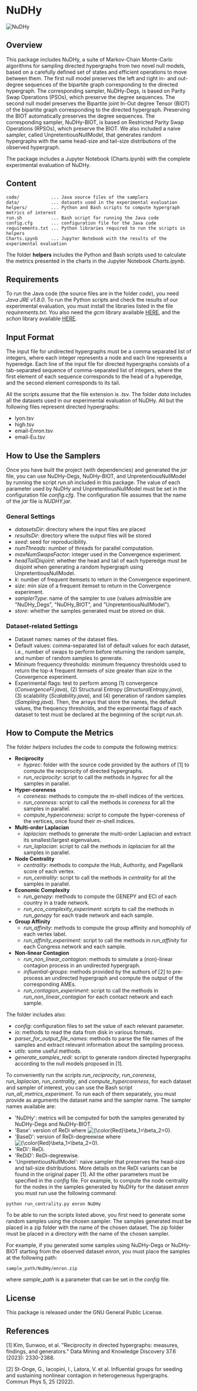 # NuDHy

![NuDHy](.img/panel_2.jpg)

## Overview

This package includes NuDHy, a suite of Markov-Chain Monte-Carlo algorithms for sampling directed hypergraphs from two novel null models, based on a carefully defined set of states and efficient operations to move between them. 
The first null model preserves the left and right in- and out-degree sequences of the bipartite graph corresponding to the directed hypergraph.
The corresponding sampler, NuDHy-Degs, is based on Parity Swap Operations (PSOs), which preserve the degree sequences.
The second null model preserves the Bipartite joint In-Out degree Tensor (BIOT) of the bipartite graph corresponding to the directed hypergraph. Preserving the BIOT automatically preserves the degree sequences.
The corresponding sampler, NuDHy-BIOT, is based on Restricted Parity Swap Operations (RPSOs), which preserve the BIOT.
We also included a naive sampler, called UnpretentiousNullModel, that generates random hypergraphs with the same head-size and tail-size distributions of the observed hypergraph.

The package includes a Jupyter Notebook (Charts.ipynb) with the complete experimental evaluation of NuDHy. 

## Content

    code/            ... Java source files of the samplers
    data/            ... datasets used in the experimental evaluation
    helpers/         ... Python and Bash scripts to compute hypergraph metrics of interest 
    run.sh           ... Bash script for running the Java code
    config.cfg       ... configuration file for the Java code
    requirements.txt ... Python libraries required to run the scripts in helpers
    Charts.ipynb     ... Jupyter Notebook with the results of the experimental evaluation

The folder **helpers** includes the Python and Bash scripts used to calculate the metrics presented in the charts in the Jupyter Notebook *Charts.ipynb*. 

## Requirements

To run the Java code (the source files are in the folder *code*), you need *Java JRE v1.8.0*.
To run the Python scripts and check the results of our experimental evaluation, you must install the libraries listed in the file *requirements.txt*.
You also need the *gcm* library available [HERE](https://github.com/gstonge/gcm/tree/c5d1f0860f7e921ed191a96f7859b232547092d2), and the *schon* library available [HERE](https://github.com/gstonge/schon/tree/79e568ec846697383143ba01ef69572f66e61552).

## Input Format

The input file for undirected hypergraphs must be a comma separated list of integers, where each integer represents a node and each line represents a hyperedge. 
Each line of the input file for directed hypergraphs consists of a tab-separated sequence of comma-separated list of integers, where the first element of each sequence corresponds to the head of a hyperedge, and the second element corresponds to its tail.

All the scripts assume that the file extension is .tsv. The folder *data* includes all the datasets used in our experimental evaluation of NuDHy.
All but the following files represent directed hypergraphs:
 - lyon.tsv
 - high.tsv
 - email-Enron.tsv
 - email-Eu.tsv

## How to Use the Samplers

Once you have built the project (with dependencies) and generated the *jar* file, you can use NuDHy-Degs, NuDHy-BIOT, and UnpretentiousNullModel by running the script *run.sh* included in this package. 
The value of each parameter used by NuDHy and UnpretentiousNullModel must be set in the configuration file *config.cfg*.
The configuration file assumes that the name of the *jar* file is *NUDHY.jar*.

### General Settings

 - *datasetsDir*: directory where the input files are placed
 - *resultsDir*: directory where the output files will be stored
 - *seed*: seed for reproducibility.
 - *numThreads*: number of threads for parallel computation.
 - *maxNumSwapsFactor*: integer used in the Convergence experiment.
 - *headTailDisjoint*: whether the head and tail of each hyperedge must be disjoint when generating a random hypergraph using UnpretentiousNullModel.
 - *k*: number of frequent itemsets to return in the Convergence experiment.
 - *size*: min size of a frequent itemset to return in the Convergence experiment.
 - *samplerType*: name of the sampler to use (values admissible are "NuDHy\_Degs", "NuDHy\_BIOT", and "UnpretentiousNullModel").
 - *store*: whether the samples generated must be stored on disk.

### Dataset-related Settings

 - Dataset names: names of the dataset files.
 - Default values: comma-separated list of default values for each dataset, i.e., number of swaps to perform before returning the random sample, and number of random samples to generate.
 - Mininum frequency thresholds: minimum frequency thresholds used to return the top-*k* frequent itemsets of size greater than *size* in the Convergence experiment.
 - Experimental flags: test to perform among (1) convergence (*ConvergenceFI.java*), (2) Structural Entropy (*StructuralEntropy.java*), (3) scalability (*Scalability.java*), and (4) generation of random samples (*Sampling.java*). Then, the arrays that store the names, the default values, the frequency thresholds, and the experimental flags of each dataset to test must be declared at the beginning of the script *run.sh*.

## How to Compute the Metrics

The folder *helpers* includes the code to compute the following metrics:

- **Reciprocity**
   * *hyprec*: folder with the source code provided by the authors of [1] to compute the reciprocity of directed hypergraphs.
   * *run\_reciprocity*: script to call the methods in *hyprec* for all the samples in parallel.
 - **Hyper-coreness**
   * *coreness*: methods to compute the *m*-shell indices of the vertices.
   * *run\_coreness*: script to call the methods in *coreness* for all the samples in parallel.
   * *compute\_hypercoreness*: script to compute the hyper-coreness of the vertices, once found their *m*-shell indices.
- **Multi-order Laplacian**
   * *laplacian*: methods to generate the multi-order Laplacian and extract its smallest/largest eigenvalues.
   * *run\_laplacian*: script to call the methods in *laplacian* for all the samples in parallel.
- **Node Centrality**
   * *centrality*: methods to compute the Hub, Authority, and PageRank score of each vertex.
   * *run\_centrality*: script to call the methods in *centrality* for all the samples in parallel.
- **Economic Complexity**
  * *run\_genepy*: methods to compute the GENEPY and ECI of each country in a trade network.
  * *run\_eco\_complexity\_experiment*: scripts to call the methods in *run\_genepy* for each trade network and each sample.
 - **Group Affinity**
   * *run\_affinity*: methods to compute the group affinity and homophily of each vertex label.
   * *run\_affinity\_experiment*: script to call the methods in *run\_affinity* for each Congress network and each sample.
 - **Non-linear Contagion**
   * *run\_non\_linear\_contagion*: methods to simulate a (non)-linear contagion process in an undirected hypergraph.
   * *influential-groups*: methods provided by the authors of [2] to pre-process an undirected hypergraph and compute the output of the corresponding AMEs.
   * *run\_contagion\_experiment*: script to call the methods in *run\_non\_linear\_contagion* for each contact network and each sample.

The folder includes also:
  - *config*: configuration files to set the value of each relevant parameter.
  - *io*: methods to read the data from disk in various formats.
  - *parser\_for\_output\_file\_names*: methods to parse the file names of the samples and extract relevant information about the sampling process.
  - *utils*: some useful methods.
  - *generate\_samples\_redi*: script to generate random directed hypergraphs according to the null models proposed in [1].

To conveniently run the scripts *run\_reciprocity*, *run\_coreness*, *run\_laplacian*, *run\_centrality*, and *compute\_hypercoreness*, for each dataset and sampler of interest, you can use the Bash script *run\_all\_metrics\_experiment*.
To run each of them separately, you must provide as arguments the dataset name and the sampler name. The sampler names available are:
  - 'NuDHy': metrics will be computed for both the samples generated by NuDHy-Degs and NuDHy-BIOT.
  - 'Base': version of ReDi where <img src="https://latex.codecogs.com/svg.image?\inline&space;{\color{Red}\beta_1=\beta_2=0}" title="{\color{Red}\beta_1=\beta_2=0}" />.
  - 'BaseD': version of ReDi-degreewise where <img src="https://latex.codecogs.com/svg.image?\inline&space;{\color{Red}\beta_1=\beta_2=0}" title="{\color{Red}\beta_1=\beta_2=0}" />.
  - 'ReDi': ReDi.
  - 'ReDiD': ReDi-degreewise.
  - 'UnpretentiousNullModel': naive sampler that preserves the head-size and tail-size distributions.
More details on the ReDi variants can be found in the original paper [1].
All the other parameters must be specified in the *config* file.
For example, to compute the node centrality for the nodes in the samples generated by NuDHy for the dataset *enron* you must run use the following command:

`python run_centrality.py enron NuDHy`

To be able to run the scripts listed above, you first need to generate some random samples using the chosen sampler.
The samples generated must be placed in a zip folder with the name of the chosen dataset.
The zip folder must be placed in a directory with the name of the chosen sampler.

For example, if you generated some samples using NuDHy-Degs or NuDHy-BIOT starting from the observed dataset *enron*, you must place the samples at the following path:

`sample_path/NuDHy/enron.zip`

where *sample\_path* is a parameter that can be set in the *config* file.

## License
This package is released under the GNU General Public License.

## References
[1] Kim, Sunwoo, et al. "Reciprocity in directed hypergraphs: measures, findings, and generators." Data Mining and Knowledge Discovery 37.6 (2023): 2330-2388.

[2] St-Onge, G., Iacopini, I., Latora, V. et al. Influential groups for seeding and sustaining nonlinear contagion in heterogeneous hypergraphs. Commun Phys 5, 25 (2022).
